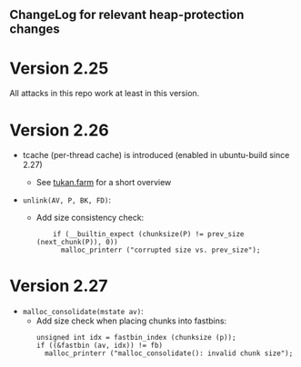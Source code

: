 ChangeLog for relevant heap-protection changes
--------------------------------------------

# Version 2.25

All attacks in this repo work at least in this version.

# Version 2.26

- tcache (per-thread cache) is introduced (enabled in ubuntu-build since 2.27)
    * See [tukan.farm](http://tukan.farm/2017/07/08/tcache/) for a short overview
    

- `unlink(AV, P, BK, FD)`:
    * Add size consistency check:
        ```
            if (__builtin_expect (chunksize(P) != prev_size (next_chunk(P)), 0))
              malloc_printerr ("corrupted size vs. prev_size");
        ```

# Version 2.27

- `malloc_consolidate(mstate av)`:
    * Add size check when placing chunks into fastbins:
        ```
        unsigned int idx = fastbin_index (chunksize (p));
        if ((&fastbin (av, idx)) != fb)
          malloc_printerr ("malloc_consolidate(): invalid chunk size");
        ```
